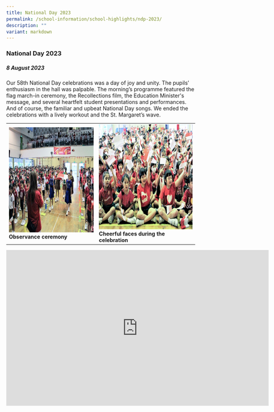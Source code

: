 ```yaml
---
title: National Day 2023
permalink: /school-information/school-highlights/ndp-2023/
description: ""
variant: markdown
---
```

### National Day 2023

##### 8 August 2023

Our 58th National Day celebrations was a day of joy and unity. The pupils’ enthusiasm in the hall was palpable. The morning’s programme featured the flag march-in ceremony, the Recollections film, the Education Minister's message, and several heartfelt student presentations and performances. And of course, the familiar and upbeat National Day songs. We ended the celebrations with a lively workout and the St. Margaret’s wave.

<table>
<tbody><tr>
		<td><img alt="ndp01" src="/images/NDP%202023/observance%20ceremony.JPG" style="width:450px;height:280px;"><b>Observance ceremony</b></td>
		<td><img alt="ndp02" src="/images/NDP%202023/cheerful%20faces%20during%20the%20celebration.JPG" style="width:450px;height:280px;"><b>Cheerful faces during the celebration</b></td>
</tr></tbody></table>

<center><iframe allowfullscreen="" allow="accelerometer; autoplay; clipboard-write; encrypted-media; gyroscope; picture-in-picture; web-share" frameborder="0" title="YouTube video player" src="https://www.youtube.com/embed/9hReXCKWaj0?si=j5ayDy1-cSmgH0LB" height="415" width="700"></iframe></center>